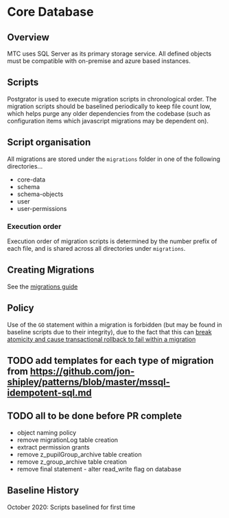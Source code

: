 # Core Database

## Overview
MTC uses SQL Server as its primary storage service.  All defined objects must be compatible with on-premise and azure based instances.

## Scripts
Postgrator is used to execute migration scripts in chronological order.  The migration scripts should be baselined periodically to keep file count low, which helps purge any older dependencies from the codebase (such as configuration items which javascript migrations may be dependent on).

## Script organisation
All migrations are stored under the `migrations` folder in one of the following directories...
- core-data
- schema
- schema-objects
- user
- user-permissions

### Execution order
Execution order of migration scripts is determined by the number prefix of each file, and is shared across all directories under `migrations`.

## Creating Migrations
See the [migrations guide](migrations.md)

## Policy
Use of the `GO` statement within a migration is forbidden (but may be found in baseline scripts due to their integrity), due to the fact that this can [break atomicity and cause transactional rollback to fail within a migration](https://github.com/rickbergfalk/postgrator#preventing-partial-migrations)

## TODO add templates for each type of migration from https://github.com/jon-shipley/patterns/blob/master/mssql-idempotent-sql.md

## TODO all to be done before PR complete
- object naming policy
- remove migrationLog table creation
- extract permission grants
- remove z_pupilGroup_archive table creation
- remove z_group_archive table creation
- remove final statement - alter read_write flag on database

## Baseline History
October 2020: Scripts baselined for first time
